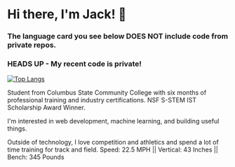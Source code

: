 # Hi there, I'm Jack! 👋 
### The language card you see below DOES NOT include code from private repos. 
### HEADS UP - My recent code is private! 

[![Top Langs](https://github-readme-stats.vercel.app/api/top-langs/?username=JackTVanDyke&size_weight=0.45&count_weight=0.55&hide_progress=true&hide=makefile&langs_count=8)](https://github.com/anuraghazra/github-readme-stats)

Student from Columbus State Community College with six months of professional training and industry certifications. NSF S-STEM IST Scholarship Award Winner. 

I'm interested in web development, machine learning, and building useful things. 

Outside of technology, I love competition and athletics and spend a lot of time training for track and field.
Speed: 22.5 MPH || Vertical: 43 Inches || Bench: 345 Pounds

